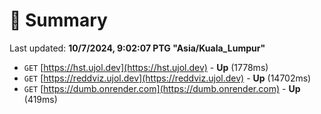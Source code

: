 # 📖 Summary
Last updated: **10/7/2024, 9:02:07 PTG "Asia/Kuala_Lumpur"**

- `GET` [https://hst.ujol.dev](https://hst.ujol.dev) - **Up** (1778ms)
- `GET` [https://reddviz.ujol.dev](https://reddviz.ujol.dev) - **Up** (14702ms)
- `GET` [https://dumb.onrender.com](https://dumb.onrender.com) - **Up** (419ms)

